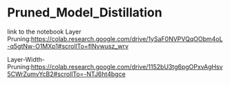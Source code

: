 # Pruned_Model_Distillation
link to the notebook
Layer Pruning:https://colab.research.google.com/drive/1ySaF0NVPVQqOObm4oL-q5gtNw-O1MXp1#scrollTo=flNvwusz_wrv

Layer-Width-Pruning:https://colab.research.google.com/drive/1152bU3tg6pgOPxvAgHsv5CWrZumvYcB2#scrollTo=-NTJ6ht4bgce
